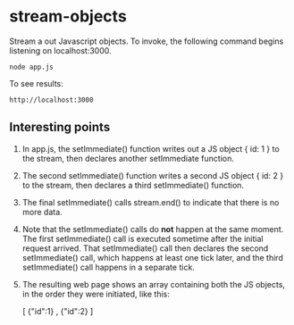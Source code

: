 # stream-objects

Stream a out Javascript objects. To invoke, the following command begins listening on localhost:3000.

    node app.js

To see results:

    http://localhost:3000

## Interesting points

1. In app.js, the setImmediate() function writes out a JS object { id: 1 } to the stream, then declares another setImmediate function.
2. The second setImmediate() function writes a second JS object { id: 2 } to the stream, then declares a third setImmediate() function.
3. The final setImmediate() calls stream.end() to indicate that there is no more data.
4. Note that the setImmediate() calls do **not** happen at the same moment. The first setImmediate() call is executed sometime after the initial request arrived. That setImmediate() call then declares the second setImmediate() call, which happens at least one tick later, and the third setImmediate() call happens in a separate tick.
4. The resulting web page shows an array containing both the JS objects, in the order they were initiated, like this:

    [
{"id":1}
,
{"id":2}
]
